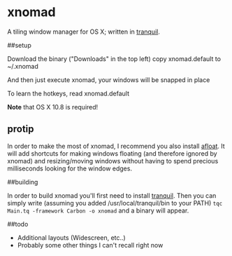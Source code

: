 xnomad
======

A tiling window manager for OS X; written in [tranquil](https://github.com/fjolnir/tranquil).

##setup

Download the binary ("Downloads" in the top left)
copy xnomad.default to ~/.xnomad

And then just execute xnomad, your windows will be snapped in place

To learn the hotkeys, read xnomad.default

**Note** that OS X 10.8 is required!

## protip

In order to make the most of xnomad, I recommend you also install [afloat](http://infinite-labs.net/afloat/). It will add shortcuts for making windows floating (and therefore ignored by xnomad) and resizing/moving windows without having to spend precious milliseconds looking for the window edges.

##building

In order to build xnomad you'll first need to install [tranquil](https://github.com/fjolnir/tranquil). Then you can simply write (assuming you added /usr/local/tranquil/bin to your PATH) `tqc Main.tq -framework Carbon -o xnomad` and a binary will appear.

##todo

* Additional layouts (Widescreen, etc..)
* Probably some other things I can't recall right now

